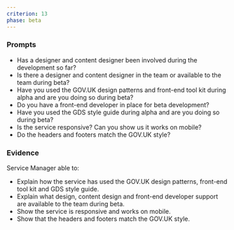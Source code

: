 ```yaml
---
criterion: 13
phase: beta
---
```


### Prompts

* Has a designer and content designer been involved during the development so far?
* Is there a designer and content designer in the team or available to the team during beta?
* Have you used the GOV.UK design patterns and front-end tool kit during alpha and are you doing so during beta?
* Do you have a front-end developer in place for beta development?
* Have you used the GDS style guide during alpha and are you doing so during beta?
* Is the service responsive? Can you show us it works on mobile?
* Do the headers and footers match the GOV.UK style?

### Evidence
Service Manager able to:

* Explain how the service has used the GOV.UK design patterns, front-end tool kit and GDS style guide.
* Explain what design, content design and front-end developer support are available to the team during beta.
* Show the service is responsive and works on mobile.
* Show that the headers and footers match the GOV.UK style.
